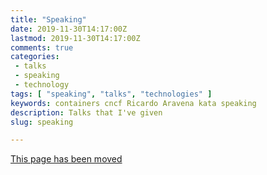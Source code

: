 ```yaml
---
title: "Speaking"
date: 2019-11-30T14:17:00Z
lastmod: 2019-11-30T14:17:00Z
comments: true
categories:
 - talks
 - speaking
 - technology
tags: [ "speaking", "talks", "technologies" ]
keywords: containers cncf Ricardo Aravena kata speaking
description: Talks that I've given
slug: speaking

---
```


[This page has been moved](/page/speaking/)
